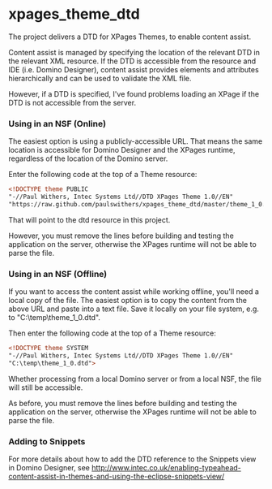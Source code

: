 xpages_theme_dtd
================

The project delivers a DTD for XPages Themes, to enable content assist.

Content assist is managed by specifying the location of the relevant DTD in the relevant XML resource. If the DTD is accessible from the resource and IDE (i.e. Domino Designer), content assist provides elements and attributes hierarchically and can be used to validate the XML file.

However, if a DTD is specified, I've found problems loading an XPage if the DTD is not accessible from the server.

### Using in an NSF (Online)
The easiest option is using a publicly-accessible URL. That means the same location is accessible for Domino Designer and the XPages runtime, regardless of the location of the Domino server.

Enter the following code at the top of a Theme resource:
```XML
<!DOCTYPE theme PUBLIC
"-//Paul Withers, Intec Systems Ltd//DTD XPages Theme 1.0//EN"
"https://raw.github.com/paulswithers/xpages_theme_dtd/master/theme_1_0.dtd">
```
That will point to the dtd resource in this project.

However, you must remove the lines before building and testing the application on the server, otherwise the XPages runtime will not be able to parse the file.

### Using in an NSF (Offline)
If you want to access the content assist while working offline, you'll need a local copy of the file. The easiest option is to copy the content from the above URL and paste into a text file. Save it locally on your file system, e.g. to "C:\temp\theme_1_0.dtd".

Then enter the following code at the top of a Theme resource:
```XML
<!DOCTYPE theme SYSTEM
"-//Paul Withers, Intec Systems Ltd//DTD XPages Theme 1.0//EN"
"C:\temp\theme_1_0.dtd">
```
Whether processing from a local Domino server or from a local NSF, the file will still be accessible.

As before, you must remove the lines before building and testing the application on the server, otherwise the XPages runtime will not be able to parse the file.

### Adding to Snippets
For more details about how to add the DTD reference to the Snippets view in Domino Designer, see http://www.intec.co.uk/enabling-typeahead-content-assist-in-themes-and-using-the-eclipse-snippets-view/
